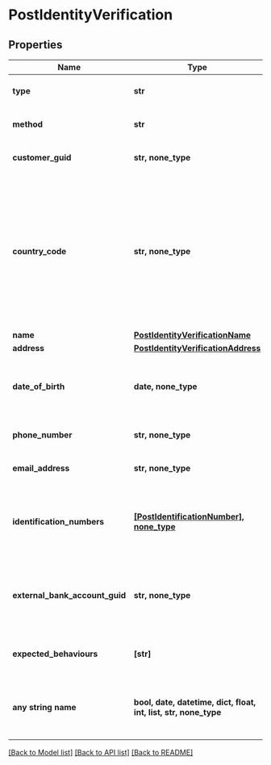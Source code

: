 # PostIdentityVerification


## Properties
Name | Type | Description | Notes
------------ | ------------- | ------------- | -------------
**type** | **str** | The type of identity verification. | 
**method** | **str** | The identity verification method. | 
**customer_guid** | **str, none_type** | The customer&#39;s identifier. | [optional] 
**country_code** | **str, none_type** | The ISO 3166 country 2-Alpha country the customer is being verified in; required when method is set to &#39;id_and_selfie&#39;. If not present, will default to the Bank&#39;s configured country code. | [optional] 
**name** | [**PostIdentityVerificationName**](PostIdentityVerificationName.md) |  | [optional] 
**address** | [**PostIdentityVerificationAddress**](PostIdentityVerificationAddress.md) |  | [optional] 
**date_of_birth** | **date, none_type** | The customer&#39;s date of birth; required when method is set to &#39;attested&#39;. | [optional] 
**phone_number** | **str, none_type** | The customer&#39;s phone number. | [optional] 
**email_address** | **str, none_type** | The customer&#39;s email address. | [optional] 
**identification_numbers** | [**[PostIdentificationNumber], none_type**](PostIdentificationNumber.md) | The customer&#39;s identification numbers; required when method is set to &#39;attested&#39;. | [optional] 
**external_bank_account_guid** | **str, none_type** | The external bank account&#39;s identifier. Required for &#39;bank_account&#39; type. | [optional] 
**expected_behaviours** | **[str]** | The optional expected behaviour to simulate. | [optional] 
**any string name** | **bool, date, datetime, dict, float, int, list, str, none_type** | any string name can be used but the value must be the correct type | [optional]

[[Back to Model list]](../README.md#documentation-for-models) [[Back to API list]](../README.md#documentation-for-api-endpoints) [[Back to README]](../README.md)


